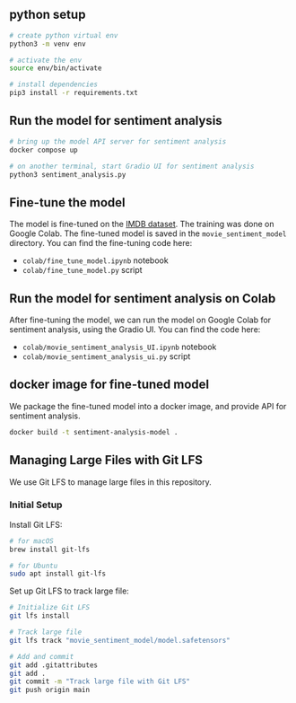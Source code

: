 ## python setup

```sh
# create python virtual env
python3 -m venv env

# activate the env
source env/bin/activate

# install dependencies
pip3 install -r requirements.txt
```

## Run the model for sentiment analysis

```sh
# bring up the model API server for sentiment analysis
docker compose up

# on another terminal, start Gradio UI for sentiment analysis
python3 sentiment_analysis.py
```

## Fine-tune the model

The model is fine-tuned on the [IMDB dataset](https://huggingface.co/datasets/stanfordnlp/imdb). The training was done on Google Colab. The fine-tuned model is saved in the `movie_sentiment_model` directory. You can find the fine-tuning code here:

- `colab/fine_tune_model.ipynb` notebook
- `colab/fine_tune_model.py` script


## Run the model for sentiment analysis on Colab

After fine-tuning the model, we can run the model on Google Colab for sentiment analysis, using the Gradio UI. You can find the code here:

- `colab/movie_sentiment_analysis_UI.ipynb` notebook
- `colab/movie_sentiment_analysis_ui.py` script


## docker image for fine-tuned model

We package the fine-tuned model into a docker image, and provide API for sentiment analysis.

```sh
docker build -t sentiment-analysis-model .
```


## Managing Large Files with Git LFS
We use Git LFS to manage large files in this repository.

### Initial Setup
Install Git LFS:

```sh
# for macOS
brew install git-lfs

# for Ubuntu
sudo apt install git-lfs
```

Set up Git LFS to track large file:

```sh
# Initialize Git LFS
git lfs install

# Track large file
git lfs track "movie_sentiment_model/model.safetensors"

# Add and commit
git add .gitattributes
git add .
git commit -m "Track large file with Git LFS"
git push origin main
```